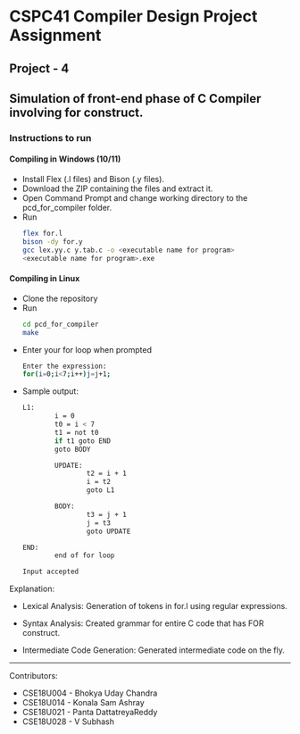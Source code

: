#   CSPC41 Compiler Design Project Assignment

## Project - 4
## Simulation of front-end phase of C Compiler involving for construct.

### Instructions to run
#### Compiling in Windows (10/11)
-   Install Flex (.l files) and Bison (.y files).
-   Download the ZIP containing the files and extract it.
-   Open Command Prompt and change working directory to the pcd_for_compiler folder.
-   Run
    ```bash
    flex for.l
    bison -dy for.y
    gcc lex.yy.c y.tab.c -o <executable name for program>
    <executable name for program>.exe
#### Compiling in Linux
-   Clone the repository
-   Run 
    ```bash
    cd pcd_for_compiler
    make
    ```
-   Enter your for loop when prompted
    ```bash
    Enter the expression:
    for(i=0;i<7;i++)j=j+1;
    ```
-   Sample output:
    ```bash
    L1: 
            i = 0
            t0 = i < 7
            t1 = not t0
            if t1 goto END
            goto BODY

            UPDATE: 
                    t2 = i + 1
                    i = t2
                    goto L1

            BODY: 
                    t3 = j + 1
                    j = t3
                    goto UPDATE

    END: 
            end of for loop 

    Input accepted
    ```
Explanation:

- Lexical Analysis: Generation of tokens in for.l using regular expressions. 

- Syntax Analysis: Created grammar for entire C code that has FOR construct.

- Intermediate Code Generation: Generated intermediate code on the fly.

---
Contributors:

-   CSE18U004   -   Bhokya Uday Chandra
-   CSE18U014	-   Konala Sam Ashray
-   CSE18U021   -   Panta DattatreyaReddy
-	CSE18U028   -   V Subhash
